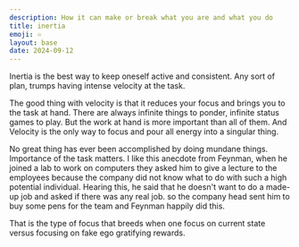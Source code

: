```yaml
---
description: How it can make or break what you are and what you do
title: inertia
emoji: ♾️
layout: base
date: 2024-09-12
---
```


Inertia is the best way to keep oneself active and consistent.
Any sort of plan, trumps having intense velocity at the task.

The good thing with velocity is that it reduces your focus and brings you to the task at hand. There are always infinite things to ponder, infinite status games to play. But the work at hand is more important than all of them. And Velocity is the only way to focus and pour all energy into a singular thing. 


No great thing has ever been accomplished by doing mundane things. Importance of the task matters.
I like this anecdote from Feynman, when he joined a lab to work on computers they asked him to give a lecture to the employees because the company did not know what to do with such a high potential individual. Hearing this, he said that he doesn't want to do a made-up job and asked if there was any real job. so the company head sent him to buy some pens for the team and Feynman happily did this.

That is the type of focus that breeds when one focus on current state versus focusing on fake ego gratifying rewards.